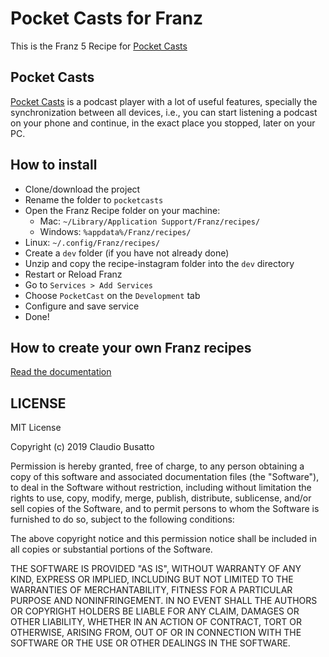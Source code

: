 # Pocket Casts for Franz

This is the Franz 5 Recipe for [Pocket Casts](https://www.pocketcasts.com/)

## Pocket Casts

[Pocket Casts](https://www.pocketcasts.com/) is a podcast player with a lot of useful features, specially the synchronization between all devices, i.e., you can start listening a podcast on your phone and continue, in the exact place you stopped, later on your PC.

## How to install

- Clone/download the project 
- Rename the folder to `pocketcasts`
- Open the Franz Recipe folder on your machine:
  - Mac: `~/Library/Application Support/Franz/recipes/`
  - Windows: `%appdata%/Franz/recipes/`
- Linux: `~/.config/Franz/recipes/`
- Create a `dev` folder (if you have not already done)
- Unzip and copy the recipe-instagram folder into the `dev` directory
- Restart or Reload Franz
- Go to `Services > Add Services`
- Choose `PocketCast` on the `Development` tab
- Configure and save service
- Done!

## How to create your own Franz recipes

[Read the documentation](https://github.com/meetfranz/plugins)

## LICENSE

MIT License

Copyright (c) 2019 Claudio Busatto

Permission is hereby granted, free of charge, to any person obtaining a copy
of this software and associated documentation files (the "Software"), to deal
in the Software without restriction, including without limitation the rights
to use, copy, modify, merge, publish, distribute, sublicense, and/or sell
copies of the Software, and to permit persons to whom the Software is
furnished to do so, subject to the following conditions:

The above copyright notice and this permission notice shall be included in all
copies or substantial portions of the Software.

THE SOFTWARE IS PROVIDED "AS IS", WITHOUT WARRANTY OF ANY KIND, EXPRESS OR
IMPLIED, INCLUDING BUT NOT LIMITED TO THE WARRANTIES OF MERCHANTABILITY,
FITNESS FOR A PARTICULAR PURPOSE AND NONINFRINGEMENT. IN NO EVENT SHALL THE
AUTHORS OR COPYRIGHT HOLDERS BE LIABLE FOR ANY CLAIM, DAMAGES OR OTHER
LIABILITY, WHETHER IN AN ACTION OF CONTRACT, TORT OR OTHERWISE, ARISING FROM,
OUT OF OR IN CONNECTION WITH THE SOFTWARE OR THE USE OR OTHER DEALINGS IN THE
SOFTWARE.
